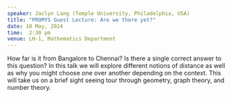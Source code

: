 ```yaml
---
speaker: Jaclyn Lang (Temple University, Philadelphia, USA)
title: "PROMYS Guest Lecture: Are we there yet?"
date: 10 May, 2024
time:  2:30 pm
venue: LH-1, Mathematics Department
---
```


How far is it from Bangalore to Chennai?  Is there a single correct answer to this question? In this talk we will explore different
notions of distance as well as why you might choose one over another depending on the context.  This will take us on a brief sight
seeing tour through geometry, graph theory, and number theory.
